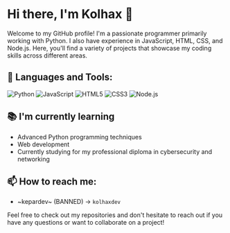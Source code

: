 # Hi there, I'm Kolhax 👋

Welcome to my GitHub profile! I'm a passionate programmer primarily working with Python. I also have experience in JavaScript, HTML, CSS, and Node.js. Here, you'll find a variety of projects that showcase my coding skills across different areas.

## 🧰 Languages and Tools:

![Python](https://img.shields.io/badge/-Python-3776AB?style=flat-square&logo=Python&logoColor=white)
![JavaScript](https://img.shields.io/badge/-JavaScript-F7DF1E?style=flat-square&logo=JavaScript&logoColor=black)
![HTML5](https://img.shields.io/badge/-HTML5-E34F26?style=flat-square&logo=HTML5&logoColor=white)
![CSS3](https://img.shields.io/badge/-CSS3-1572B6?style=flat-square&logo=CSS3&logoColor=white)
![Node.js](https://img.shields.io/badge/-Node.js-339933?style=flat-square&logo=Nodedotjs&logoColor=white)

## 📚 I'm currently learning

- Advanced Python programming techniques
- Web development
- Currently studying for my professional diploma in cybersecurity and networking

## 📫 How to reach me:

- ~kepardev~ (BANNED) -> `kolhaxdev`

Feel free to check out my repositories and don't hesitate to reach out if you have any questions or want to collaborate on a project!
